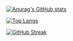 [![Anurag's GitHub stats](https://github-readme-stats.vercel.app/api?username=rakaso598&show_icons=true&theme=radical&count_private=true)](https://github.com/anuraghazra/github-readme-stats)

[![Top Langs](https://github-readme-stats.vercel.app/api/top-langs/?username=rakaso598&layout=compact&theme=radical)](https://github.com/anuraghazra/github-readme-stats)

[![GitHub Streak](https://github-readme-streak-stats.herokuapp.com/?user=rakaso598&theme=radical)](https://git.io/streak-stats)
